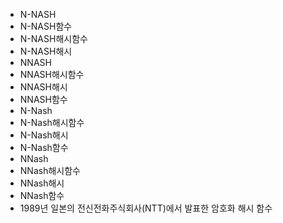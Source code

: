- N-NASH
- N-NASH함수
- N-NASH해시함수
- N-NASH해시
- NNASH
- NNASH해시함수
- NNASH해시
- NNASH함수
- N-Nash
- N-Nash해시함수
- N-Nash해시
- N-Nash함수
- NNash
- NNash해시함수
- NNash해시
- NNash함수
- 1989년 일본의 전신전화주식회사(NTT)에서 발표한 암호화 해시 함수